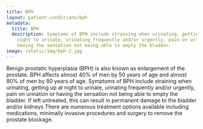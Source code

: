 ```yaml
---
title: BPH
layout: patient-conditions/bph
metadata:
  title: BPH
  description: Symptoms of BPH include straining when urinating, getting up at
    night to urinate, urinating frequently and/or urgently, pain on urination or
    having the sensation not being able to empty the bladder.
image: /static/img/bph-2.jpg
---
```

Benign prostatic hyperplasia (BPH) is also known as enlargement of the prostate. BPH affects almost 40% of men by 50 years of age and almost 80% of men by 80 years of age. Symptoms of BPH include straining when urinating, getting up at night to urinate, urinating frequently and/or urgently, pain on urination or having the sensation not being able to empty the bladder. If left untreated, this can result in permanent damage to the bladder and/or kidneys There are numerous treatment options available including medications, minimally invasive procedures and surgery to remove the prostate blockage.